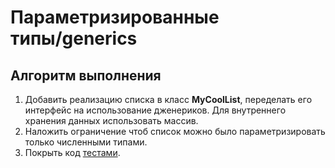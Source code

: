 # Параметризированные типы/generics

## Алгоритм выполнения

1.	Добавить реализацию списка в класс __MyCoolList__, переделать его интерфейс на использование дженериков. Для внутреннего хранения данных использовать массив.
2.	Наложить ограничение чтоб список можно было параметризировать только численными типами.
3.	Покрыть код [тестами](https://github.com/Broscorp-net/traineeship/blob/master/tests.md).
